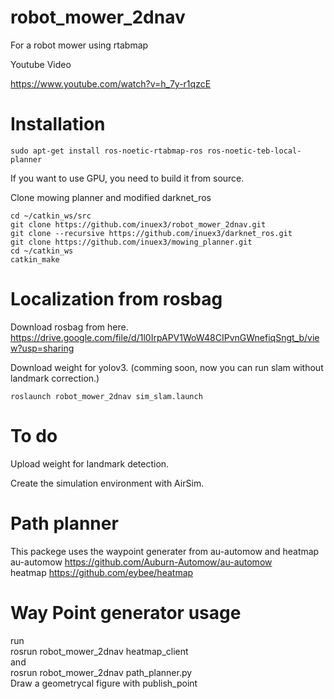 # robot_mower_2dnav
For a robot mower using rtabmap

Youtube Video

https://www.youtube.com/watch?v=h_7y-r1qzcE


# Installation 

```
sudo apt-get install ros-noetic-rtabmap-ros ros-noetic-teb-local-planner
```
If you want to use GPU, you need to build it from source.


Clone mowing planner and modified darknet_ros   
```
cd ~/catkin_ws/src
git clone https://github.com/inuex3/robot_mower_2dnav.git
git clone --recursive https://github.com/inuex3/darknet_ros.git
git clone https://github.com/inuex3/mowing_planner.git
cd ~/catkin_ws
catkin_make
```

# Localization from rosbag
Download rosbag from here.
https://drive.google.com/file/d/1l0IrpAPV1WoW48CIPvnGWnefiqSngt_b/view?usp=sharing

Download weight for yolov3.
(comming soon, now you can run slam without landmark correction.)

```
roslaunch robot_mower_2dnav sim_slam.launch
```

# To do
Upload weight for landmark detection.

Create the simulation environment with AirSim.

# Path planner
This packege uses the waypoint generater from au-automow and heatmap  
au-automow https://github.com/Auburn-Automow/au-automow  
heatmap https://github.com/eybee/heatmap

# Way Point generator usage
run  
rosrun robot_mower_2dnav heatmap_client  
and  
rosrun robot_mower_2dnav path_planner.py  
Draw a geometrycal figure with publish_point
 
